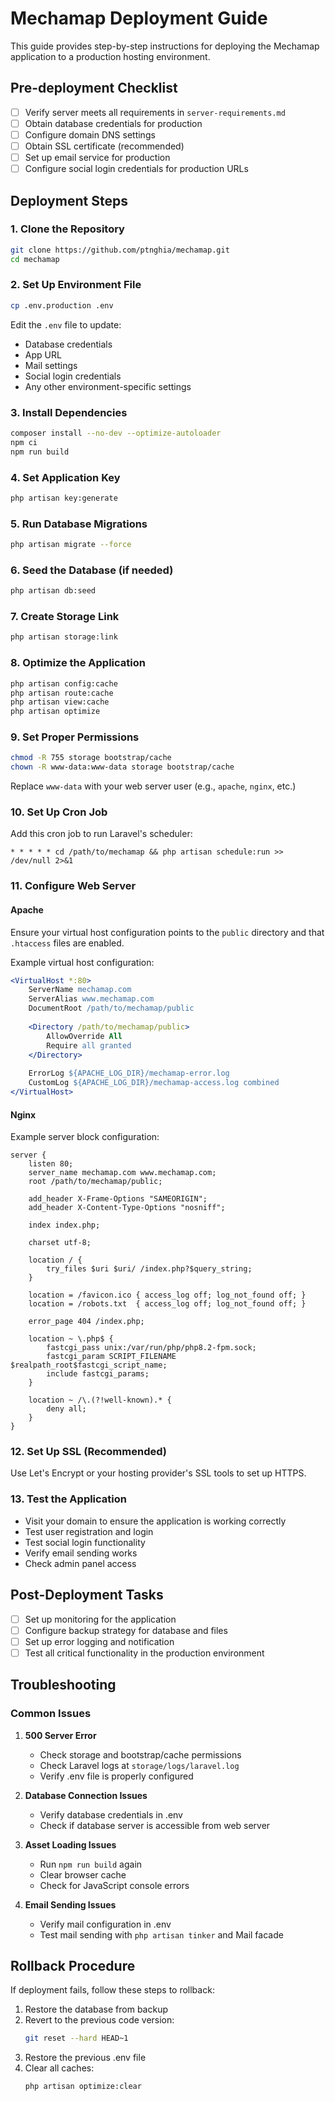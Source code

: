 # Mechamap Deployment Guide

This guide provides step-by-step instructions for deploying the Mechamap application to a production hosting environment.

## Pre-deployment Checklist

- [ ] Verify server meets all requirements in `server-requirements.md`
- [ ] Obtain database credentials for production
- [ ] Configure domain DNS settings
- [ ] Obtain SSL certificate (recommended)
- [ ] Set up email service for production
- [ ] Configure social login credentials for production URLs

## Deployment Steps

### 1. Clone the Repository

```bash
git clone https://github.com/ptnghia/mechamap.git
cd mechamap
```

### 2. Set Up Environment File

```bash
cp .env.production .env
```

Edit the `.env` file to update:
- Database credentials
- App URL
- Mail settings
- Social login credentials
- Any other environment-specific settings

### 3. Install Dependencies

```bash
composer install --no-dev --optimize-autoloader
npm ci
npm run build
```

### 4. Set Application Key

```bash
php artisan key:generate
```

### 5. Run Database Migrations

```bash
php artisan migrate --force
```

### 6. Seed the Database (if needed)

```bash
php artisan db:seed
```

### 7. Create Storage Link

```bash
php artisan storage:link
```

### 8. Optimize the Application

```bash
php artisan config:cache
php artisan route:cache
php artisan view:cache
php artisan optimize
```

### 9. Set Proper Permissions

```bash
chmod -R 755 storage bootstrap/cache
chown -R www-data:www-data storage bootstrap/cache
```

Replace `www-data` with your web server user (e.g., `apache`, `nginx`, etc.)

### 10. Set Up Cron Job

Add this cron job to run Laravel's scheduler:

```
* * * * * cd /path/to/mechamap && php artisan schedule:run >> /dev/null 2>&1
```

### 11. Configure Web Server

#### Apache

Ensure your virtual host configuration points to the `public` directory and that `.htaccess` files are enabled.

Example virtual host configuration:

```apache
<VirtualHost *:80>
    ServerName mechamap.com
    ServerAlias www.mechamap.com
    DocumentRoot /path/to/mechamap/public
    
    <Directory /path/to/mechamap/public>
        AllowOverride All
        Require all granted
    </Directory>
    
    ErrorLog ${APACHE_LOG_DIR}/mechamap-error.log
    CustomLog ${APACHE_LOG_DIR}/mechamap-access.log combined
</VirtualHost>
```

#### Nginx

Example server block configuration:

```nginx
server {
    listen 80;
    server_name mechamap.com www.mechamap.com;
    root /path/to/mechamap/public;

    add_header X-Frame-Options "SAMEORIGIN";
    add_header X-Content-Type-Options "nosniff";

    index index.php;

    charset utf-8;

    location / {
        try_files $uri $uri/ /index.php?$query_string;
    }

    location = /favicon.ico { access_log off; log_not_found off; }
    location = /robots.txt  { access_log off; log_not_found off; }

    error_page 404 /index.php;

    location ~ \.php$ {
        fastcgi_pass unix:/var/run/php/php8.2-fpm.sock;
        fastcgi_param SCRIPT_FILENAME $realpath_root$fastcgi_script_name;
        include fastcgi_params;
    }

    location ~ /\.(?!well-known).* {
        deny all;
    }
}
```

### 12. Set Up SSL (Recommended)

Use Let's Encrypt or your hosting provider's SSL tools to set up HTTPS.

### 13. Test the Application

- Visit your domain to ensure the application is working correctly
- Test user registration and login
- Test social login functionality
- Verify email sending works
- Check admin panel access

## Post-Deployment Tasks

- [ ] Set up monitoring for the application
- [ ] Configure backup strategy for database and files
- [ ] Set up error logging and notification
- [ ] Test all critical functionality in the production environment

## Troubleshooting

### Common Issues

1. **500 Server Error**
   - Check storage and bootstrap/cache permissions
   - Check Laravel logs at `storage/logs/laravel.log`
   - Verify .env file is properly configured

2. **Database Connection Issues**
   - Verify database credentials in .env
   - Check if database server is accessible from web server

3. **Asset Loading Issues**
   - Run `npm run build` again
   - Clear browser cache
   - Check for JavaScript console errors

4. **Email Sending Issues**
   - Verify mail configuration in .env
   - Test mail sending with `php artisan tinker` and Mail facade

## Rollback Procedure

If deployment fails, follow these steps to rollback:

1. Restore the database from backup
2. Revert to the previous code version:
   ```bash
   git reset --hard HEAD~1
   ```
3. Restore the previous .env file
4. Clear all caches:
   ```bash
   php artisan optimize:clear
   ```
